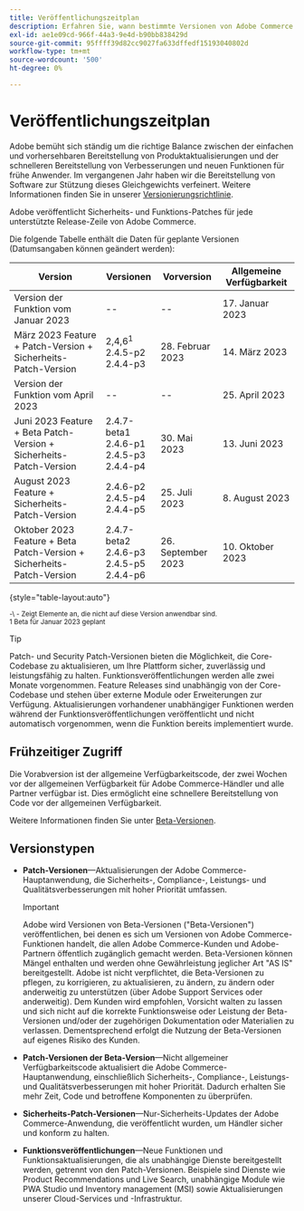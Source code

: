 ```yaml
---
title: Veröffentlichungszeitplan
description: Erfahren Sie, wann bestimmte Versionen von Adobe Commerce für die Beta-, Vorab-Release- und allgemeine Verfügbarkeit geplant sind.
exl-id: ae1e09cd-966f-44a3-9e4d-b90bb838429d
source-git-commit: 95ffff39d82cc9027fa633dffedf15193040802d
workflow-type: tm+mt
source-wordcount: '500'
ht-degree: 0%

---
```


# Veröffentlichungszeitplan

Adobe bemüht sich ständig um die richtige Balance zwischen der einfachen und vorhersehbaren Bereitstellung von Produktaktualisierungen und der schnelleren Bereitstellung von Verbesserungen und neuen Funktionen für frühe Anwender. Im vergangenen Jahr haben wir die Bereitstellung von Software zur Stützung dieses Gleichgewichts verfeinert. Weitere Informationen finden Sie in unserer [Versionierungsrichtlinie](versioning-policy.md).

Adobe veröffentlicht Sicherheits- und Funktions-Patches für jede unterstützte Release-Zeile von Adobe Commerce.

Die folgende Tabelle enthält die Daten für geplante Versionen (Datumsangaben können geändert werden):

| Version | Versionen | Vorversion | Allgemeine Verfügbarkeit |
|--------------------------------------------------------------------|-------------------------------------------------|--------------------|----------------------|
| Version der Funktion vom Januar 2023 | \-\- | \-\- | 17. Januar 2023 |
| März 2023 Feature + Patch-Version + Sicherheits-Patch-Version | 2,4,6<sup>1</sup><br>2.4.5-p2<br>2.4.4-p3 | 28. Februar 2023 | 14. März 2023 |
| Version der Funktion vom April 2023 | \-\- | \-\- | 25. April 2023 |
| Juni 2023 Feature + Beta Patch-Version + Sicherheits-Patch-Version | 2.4.7-beta1<br>2.4.6-p1<br>2.4.5-p3<br>2.4.4-p4 | 30. Mai 2023 | 13. Juni 2023 |
| August 2023 Feature + Sicherheits-Patch-Version | 2.4.6-p2<br>2.4.5-p4<br>2.4.4-p5 | 25. Juli 2023 | 8. August 2023 |
| Oktober 2023 Feature + Beta Patch-Version + Sicherheits-Patch-Version | 2.4.7-beta2<br>2.4.6-p3<br>2.4.5-p5<br>2.4.4-p6 | 26. September 2023 | 10. Oktober 2023 |

{style="table-layout:auto"}

<sup>\-\ - Zeigt Elemente an, die nicht auf diese Version anwendbar sind.</sup><br>
<sup>1 Beta für Januar 2023 geplant</sup><br>

>[!TIP]
>
>Patch- und Security Patch-Versionen bieten die Möglichkeit, die Core-Codebase zu aktualisieren, um Ihre Plattform sicher, zuverlässig und leistungsfähig zu halten. Funktionsveröffentlichungen werden alle zwei Monate vorgenommen. Feature Releases sind unabhängig von der Core-Codebase und stehen über externe Module oder Erweiterungen zur Verfügung. Aktualisierungen vorhandener unabhängiger Funktionen werden während der Funktionsveröffentlichungen veröffentlicht und nicht automatisch vorgenommen, wenn die Funktion bereits implementiert wurde.

## Frühzeitiger Zugriff

Die Vorabversion ist der allgemeine Verfügbarkeitscode, der zwei Wochen vor der allgemeinen Verfügbarkeit für Adobe Commerce-Händler und alle Partner verfügbar ist. Dies ermöglicht eine schnellere Bereitstellung von Code vor der allgemeinen Verfügbarkeit.

Weitere Informationen finden Sie unter [Beta-Versionen](beta.md).

## Versionstypen

- **Patch-Versionen**—Aktualisierungen der Adobe Commerce-Hauptanwendung, die Sicherheits-, Compliance-, Leistungs- und Qualitätsverbesserungen mit hoher Priorität umfassen.

   >[!IMPORTANT]
   >
   >Adobe wird Versionen von Beta-Versionen (&quot;Beta-Versionen&quot;) veröffentlichen, bei denen es sich um Versionen von Adobe Commerce-Funktionen handelt, die allen Adobe Commerce-Kunden und Adobe-Partnern öffentlich zugänglich gemacht werden. Beta-Versionen können Mängel enthalten und werden ohne Gewährleistung jeglicher Art &quot;AS IS&quot; bereitgestellt. Adobe ist nicht verpflichtet, die Beta-Versionen zu pflegen, zu korrigieren, zu aktualisieren, zu ändern, zu ändern oder anderweitig zu unterstützen (über Adobe Support Services oder anderweitig). Dem Kunden wird empfohlen, Vorsicht walten zu lassen und sich nicht auf die korrekte Funktionsweise oder Leistung der Beta-Versionen und/oder der zugehörigen Dokumentation oder Materialien zu verlassen. Dementsprechend erfolgt die Nutzung der Beta-Versionen auf eigenes Risiko des Kunden.

- **Patch-Versionen der Beta-Version**—Nicht allgemeiner Verfügbarkeitscode aktualisiert die Adobe Commerce-Hauptanwendung, einschließlich Sicherheits-, Compliance-, Leistungs- und Qualitätsverbesserungen mit hoher Priorität. Dadurch erhalten Sie mehr Zeit, Code und betroffene Komponenten zu überprüfen.
- **Sicherheits-Patch-Versionen**—Nur-Sicherheits-Updates der Adobe Commerce-Anwendung, die veröffentlicht wurden, um Händler sicher und konform zu halten.
- **Funktionsveröffentlichungen**—Neue Funktionen und Funktionsaktualisierungen, die als unabhängige Dienste bereitgestellt werden, getrennt von den Patch-Versionen. Beispiele sind Dienste wie Product Recommendations und Live Search, unabhängige Module wie PWA Studio und Inventory management (MSI) sowie Aktualisierungen unserer Cloud-Services und -Infrastruktur.
